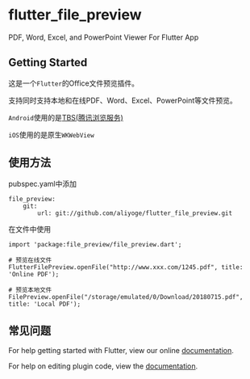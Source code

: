# flutter_file_preview

PDF, Word, Excel, and PowerPoint Viewer For Flutter App

## Getting Started

这是一个`Flutter`的Office文件预览插件。

支持同时支持本地和在线PDF、Word、Excel、PowerPoint等文件预览。

`Android`使用的是[TBS(腾讯浏览服务)](https://x5.tencent.com/tbs/guide/sdkInit.html)

`iOS`使用的是原生`WKWebView`

## 使用方法

pubspec.yaml中添加

```
file_preview:
    git:
        url: git://github.com/aliyoge/flutter_file_preview.git
```

在文件中使用

```
import 'package:file_preview/file_preview.dart';

# 预览在线文件
FlutterFilePreview.openFile("http://www.xxx.com/1245.pdf", title: 'Online PDF');

# 预览本地文件
FilePreview.openFile("/storage/emulated/0/Download/20180715.pdf", title: 'Local PDF');
```

## 常见问题

For help getting started with Flutter, view our online
[documentation](https://flutter.io/).

For help on editing plugin code, view the [documentation](https://flutter.io/platform-plugins/#edit-code).
